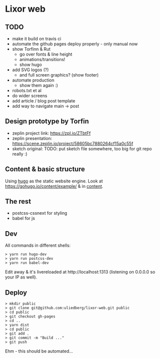 # Lixor web


## TODO
* make it build on travis ci
* automate the github pages deploy properly - only manual now
* show Torfinn & Rut
    * go over fonts & line height
    * animations/transitions!
    * show hugo
* add SVG logos (?)
    * and full screen graphics? (show footer)
* automate production
    * show them again :)
* robots.txt et al
* do wider screens
* add article / blog post template
* add way to navigate main -> post


## Design prototype by Torfin
* zeplin project link: https://zpl.io/ZTbtFf
* zeplin presentation: https://scene.zeplin.io/project/58605bc7880264cf15a0c55f
* sketch original: TODO: put sketch file somewhere, too big for git repo really :)


## Content & basic structure
Using [hugo](https://gohugo.io/) as the static website engine. Look at
https://gohugo.io/content/example/ & in [content](content).


## The rest
* postcss-cssnext for styling
* babel for js


## Dev

All commands in different shells:

    > yarn run hugo-dev
    > yarn run postcss-dev
    > yarn run babel-dev

Edit away & it's livereloaded at http://localhost:1313 (listening on 0.0.0.0 so your IP as well).


## Deploy

    > mkdir public
    > git clone git@github.com:uliedberg/lixor-web.git public
    > cd public
    > git checkout gh-pages
    > cd ..
    > yarn dist
    > cd public
    > git add .
    > git commit -m "Build ..."
    > git push

Ehm - this should be automated...



